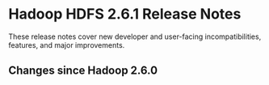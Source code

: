 # Hadoop HDFS 2.6.1 Release Notes

These release notes cover new developer and user-facing incompatibilities, features, and major improvements.

## Changes since Hadoop 2.6.0



